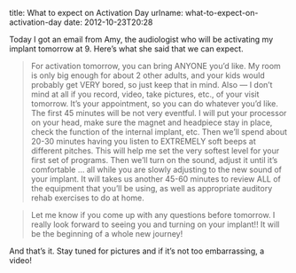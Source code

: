 title: What to expect on Activation Day
urlname: what-to-expect-on-activation-day
date: 2012-10-23T20:28

Today I got an email from Amy, the audiologist who will be activating my implant
tomorrow at 9. Here&#x02bc;s what she said that we can expect.

> For activation tomorrow, you can bring ANYONE you&#x02bc;d like. My room is
> only big enough for about 2 other adults, and your kids would probably get
> VERY bored, so just keep that in mind. Also &mdash; I don&#x02bc;t mind at all
> if you record, video, take pictures, etc., of your visit tomorrow. It&#x02bc;s
> your appointment, so you can do whatever you&#x02bc;d like. The first 45 
>minutes will be not very eventful. I will put your processor on your head, make
> sure the magnet and headpiece stay in place, check the function of the
> internal implant, etc. Then we&#x02bc;ll spend about 20-30 minutes having you
> listen to EXTREMELY soft beeps at different pitches. This will help me set the
> very softest level for your first set of programs. Then we&#x02bc;ll turn on
> the sound, adjust it until it&#x02bc;s comfortable &hellip; all while you are
> slowly adjusting to the new sound of your implant. It will takes us another
> 45-60 minutes to review ALL of the equipment that you&#x02bc;ll be using, as
> well as appropriate auditory rehab exercises to do at home.

> Let me know if you come up with any questions before tomorrow. I really look
> forward to seeing you and turning on your implant!! It will be the beginning
> of a whole new journey!

And that&#x02bc;s it. Stay tuned for pictures and if it&#x02bc;s not too
embarrassing, a video!
